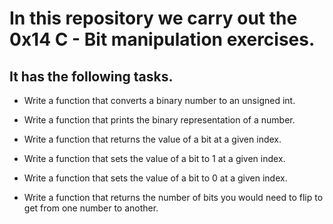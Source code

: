 # In this repository we carry out the 0x14 C - Bit manipulation exercises.

## It has the following tasks.

- Write a function that converts a binary number to an unsigned int.

- Write a function that prints the binary representation of a number.

- Write a function that returns the value of a bit at a given index.

- Write a function that sets the value of a bit to 1 at a given index.

- Write a function that sets the value of a bit to 0 at a given index.

- Write a function that returns the number of bits you would need to flip to get from one number to another.
